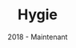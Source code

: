 ---
title: Hygie
location : Tournai
timing : 5 ans
date : 2018 - Maintenant
post: Designer

description : Création de l'identité visuel, design d'application et site web (UI/UX), publicité, print, développement front web & applicatif

---